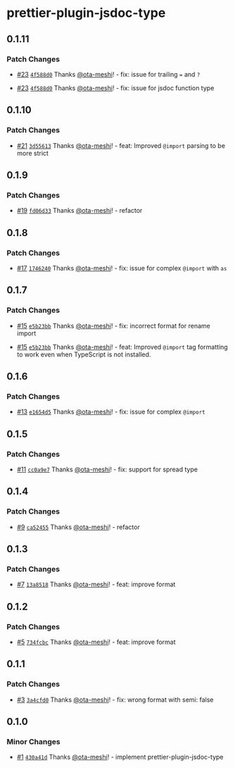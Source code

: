 # prettier-plugin-jsdoc-type

## 0.1.11

### Patch Changes

- [#23](https://github.com/ota-meshi/prettier-plugin-jsdoc-type/pull/23) [`4f588d0`](https://github.com/ota-meshi/prettier-plugin-jsdoc-type/commit/4f588d0e85f24ecfb8bf58b411c9c1c6e9216f27) Thanks [@ota-meshi](https://github.com/ota-meshi)! - fix: issue for trailing `=` and `?`

- [#23](https://github.com/ota-meshi/prettier-plugin-jsdoc-type/pull/23) [`4f588d0`](https://github.com/ota-meshi/prettier-plugin-jsdoc-type/commit/4f588d0e85f24ecfb8bf58b411c9c1c6e9216f27) Thanks [@ota-meshi](https://github.com/ota-meshi)! - fix: issue for jsdoc function type

## 0.1.10

### Patch Changes

- [#21](https://github.com/ota-meshi/prettier-plugin-jsdoc-type/pull/21) [`3d55613`](https://github.com/ota-meshi/prettier-plugin-jsdoc-type/commit/3d5561315680e64e9234d2bbeab74dd104a5a1df) Thanks [@ota-meshi](https://github.com/ota-meshi)! - feat: Improved `@import` parsing to be more strict

## 0.1.9

### Patch Changes

- [#19](https://github.com/ota-meshi/prettier-plugin-jsdoc-type/pull/19) [`fd06d33`](https://github.com/ota-meshi/prettier-plugin-jsdoc-type/commit/fd06d332832c3ed7fcfa5b301d95ab7d609a820f) Thanks [@ota-meshi](https://github.com/ota-meshi)! - refactor

## 0.1.8

### Patch Changes

- [#17](https://github.com/ota-meshi/prettier-plugin-jsdoc-type/pull/17) [`1746240`](https://github.com/ota-meshi/prettier-plugin-jsdoc-type/commit/174624080a2dae95a2d38766ca5f7571461517cd) Thanks [@ota-meshi](https://github.com/ota-meshi)! - fix: issue for complex `@import` with `as`

## 0.1.7

### Patch Changes

- [#15](https://github.com/ota-meshi/prettier-plugin-jsdoc-type/pull/15) [`e5b23bb`](https://github.com/ota-meshi/prettier-plugin-jsdoc-type/commit/e5b23bbf2c73fd0456b73d6d85269481af31873f) Thanks [@ota-meshi](https://github.com/ota-meshi)! - fix: incorrect format for rename import

- [#15](https://github.com/ota-meshi/prettier-plugin-jsdoc-type/pull/15) [`e5b23bb`](https://github.com/ota-meshi/prettier-plugin-jsdoc-type/commit/e5b23bbf2c73fd0456b73d6d85269481af31873f) Thanks [@ota-meshi](https://github.com/ota-meshi)! - feat: Improved `@import` tag formatting to work even when TypeScript is not installed.

## 0.1.6

### Patch Changes

- [#13](https://github.com/ota-meshi/prettier-plugin-jsdoc-type/pull/13) [`e1654d5`](https://github.com/ota-meshi/prettier-plugin-jsdoc-type/commit/e1654d58f19ab0230b56dd45ff300f1304c9eefb) Thanks [@ota-meshi](https://github.com/ota-meshi)! - fix: issue for complex `@import`

## 0.1.5

### Patch Changes

- [#11](https://github.com/ota-meshi/prettier-plugin-jsdoc-type/pull/11) [`cc0a9e7`](https://github.com/ota-meshi/prettier-plugin-jsdoc-type/commit/cc0a9e77db46f7a1bd443690cdfd69aaa9a2fc2c) Thanks [@ota-meshi](https://github.com/ota-meshi)! - fix: support for spread type

## 0.1.4

### Patch Changes

- [#9](https://github.com/ota-meshi/prettier-plugin-jsdoc-type/pull/9) [`ca52455`](https://github.com/ota-meshi/prettier-plugin-jsdoc-type/commit/ca5245591632b12e1d57d4e5f336a533b984d2a7) Thanks [@ota-meshi](https://github.com/ota-meshi)! - refactor

## 0.1.3

### Patch Changes

- [#7](https://github.com/ota-meshi/prettier-plugin-jsdoc-type/pull/7) [`13a8518`](https://github.com/ota-meshi/prettier-plugin-jsdoc-type/commit/13a8518786007ff0ffe09e87101e4288b0e1bf24) Thanks [@ota-meshi](https://github.com/ota-meshi)! - feat: improve format

## 0.1.2

### Patch Changes

- [#5](https://github.com/ota-meshi/prettier-plugin-jsdoc-type/pull/5) [`734fcbc`](https://github.com/ota-meshi/prettier-plugin-jsdoc-type/commit/734fcbc75dfc3b4c56953e950e30b960789f4a56) Thanks [@ota-meshi](https://github.com/ota-meshi)! - feat: improve format

## 0.1.1

### Patch Changes

- [#3](https://github.com/ota-meshi/prettier-plugin-jsdoc-type/pull/3) [`3a4cfd0`](https://github.com/ota-meshi/prettier-plugin-jsdoc-type/commit/3a4cfd0ceda2ee6d8d77ae7792d080131b5f12cb) Thanks [@ota-meshi](https://github.com/ota-meshi)! - fix: wrong format with semi: false

## 0.1.0

### Minor Changes

- [#1](https://github.com/ota-meshi/prettier-plugin-jsdoc-type/pull/1) [`430a41d`](https://github.com/ota-meshi/prettier-plugin-jsdoc-type/commit/430a41d84813d9f701cc059b3a52e55c695db438) Thanks [@ota-meshi](https://github.com/ota-meshi)! - implement prettier-plugin-jsdoc-type
